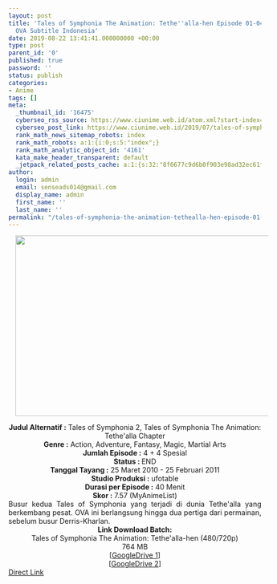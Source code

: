 ```yaml
---
layout: post
title: 'Tales of Symphonia The Animation: Tethe''alla-hen Episode 01-04 END [Batch]
  OVA Subtitle Indonesia'
date: 2019-08-22 13:41:41.000000000 +00:00
type: post
parent_id: '0'
published: true
password: ''
status: publish
categories:
- Anime
tags: []
meta:
  _thumbnail_id: '16475'
  cyberseo_rss_source: https://www.ciunime.web.id/atom.xml?start-index=3751&max-results=150
  cyberseo_post_link: https://www.ciunime.web.id/2019/07/tales-of-symphonia-animation-tethealla.html
  rank_math_news_sitemap_robots: index
  rank_math_robots: a:1:{i:0;s:5:"index";}
  rank_math_analytic_object_id: '4161'
  kata_make_header_transparent: default
  _jetpack_related_posts_cache: a:1:{s:32:"8f6677c9d6b0f903e98ad32ec61f8deb";a:2:{s:7:"expires";i:1642993360;s:7:"payload";a:0:{}}}
author:
  login: admin
  email: senseads014@gmail.com
  display_name: admin
  first_name: ''
  last_name: ''
permalink: "/tales-of-symphonia-the-animation-tethealla-hen-episode-01-04-end-batch-ova-subtitle-indonesia/"
---
```

<div class="separator" style="clear: both; text-align: center;"><a href="https://1.bp.blogspot.com/-0BzbpxI_Dvs/XTRWqEb5TGI/AAAAAAAAcPU/MBr2vNZekgogxqvg8_sza9NUfk7WZYLVgCLcBGAs/s1600/Tales%2Bof%2BSymphonia%2BThe%2BAnimation%2B-%2BTethe%2527alla-hen.jpg" imageanchor="1" style="margin-left: 1em; margin-right: 1em;"><img border="0" data-original-height="720" data-original-width="1280" height="360" src="{{ site.baseurl }}/assets/2019/08/Tales%2Bof%2BSymphonia%2BThe%2BAnimation%2B-%2BTethe%2527alla-hen.jpg" width="640" /></a></div>
<p>
<div style="text-align: center;"><b>Judul</b><b><b> Alternatif</b> :</b> Tales of Symphonia 2, Tales of Symphonia The Animation: Tethe'alla Chapter</div>
<div style="text-align: center;"><b><b>Genre :</b></b> Action, Adventure, Fantasy, Magic, Martial Arts</div>
<div style="text-align: center;"><b>Jumlah Episode :</b> 4 + 4 Spesial<br /><b>Status :&nbsp;</b>END<br /><b>Tanggal Tayang :</b> 25 Maret 2010 - 25 Februari 2011<br /><b>Studio Produksi :</b> ufotable<br /><b>Durasi per Episode :</b> 40 Menit</div>
<div style="text-align: center;"><b>Skor :</b> 7.57 (MyAnimeList)</div>
<div style="text-align: center;"></div>
<div style="text-align: justify;">Busur kedua Tales of Symphonia yang terjadi di dunia Tethe'alla yang berkembang pesat. OVA ini berlangsung hingga dua pertiga dari permainan, sebelum busur Derris-Kharlan.</div>
<div style="text-align: justify;"></div>
<div style="text-align: justify;"></div>
<div style="text-align: center;"><b>Link Download Batch:</b></div>
<div style="text-align: center;">Tales of Symphonia The Animation: Tethe'alla-hen (480/720p)</div>
<div style="text-align: center;">764 MB</div>
<div style="text-align: center;">[<a href="https://drive.google.com/file/d/1C_FsZB4pYY80jIRLPYs6oRg2f8747UX3/view" target="_blank" rel="noopener">GoogleDrive 1</a>]<br />[<a href="https://drive.google.com/file/d/1q2F9z5JvsBm0Y7yPsFdZhGe2o1SKP7Yo/view" target="_blank" rel="noopener">GoogleDrive 2</a>]</div>
<link rel="stylesheet" href="https://cdnjs.cloudflare.com/ajax/libs/font-awesome/4.7.0/css/font-awesome.min.css" />
<div class="divbtn"> <a href="https://handymansurrender.com/fihup8buzv?key=94550f7ce39444073321dde3b8782f97" class="btn"><i class="fa fa-download"></i> Direct Link</a> </div>
